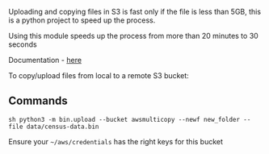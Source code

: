 Uploading and copying files in S3 is fast only if the file is less than 5GB, this is a python project to speed up the process. 

Using this module speeds up the process from more than 20 minutes to 30 seconds 

Documentation - [here](https://docs.aws.amazon.com/AmazonS3/latest/userguide/CopyingObjectsMPUapi.html)

To copy/upload files from local to a remote S3 bucket: 

## Commands 
```sh python3 -m bin.upload --bucket awsmulticopy --newf new_folder --file data/census-data.bin ```

Ensure your `~/aws/credentials` has the right keys for this bucket 

